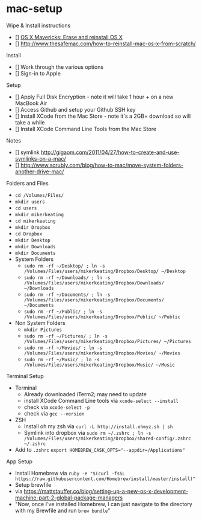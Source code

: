 mac-setup
=========

Wipe & Install instructions
- [] [OS X Mavericks: Erase and reinstall OS X](http://support.apple.com/kb/PH14243)
- [] http://www.thesafemac.com/how-to-reinstall-mac-os-x-from-scratch/

Install
- [] Work through the various options
- [] Sign-in to Apple

Setup
- [] Apply Full Disk Encryption - note it will take 1 hour + on a new MacBook Air
- [] Access Github and setup your Github SSH key
- [] Install XCode from the Mac Store - note it's a 2GB+ download so will take a while
- [] Install XCode Command Line Tools from the Mac Store

Notes
- [] symlink http://gigaom.com/2011/04/27/how-to-create-and-use-symlinks-on-a-mac/
- [] http://www.scrubly.com/blog/how-to-mac/move-system-folders-another-drive-mac/

Folders and Files

- `cd /Volumes/Files/`
- `mkdir users`
- `cd users`
- `mkdir mikerkeating`
- `cd mikerkeating`
- `mkdir Dropbox`
- `cd Dropbox`
- `mkdir Desktop`
- `mkdir Downloads`
- `mkdir Documents`
- System Folders
  - `sudo rm -rf ~/Desktop/ ; ln -s /Volumes/Files/users/mikerkeating/Dropbox/Desktop/ ~/Desktop`
  - `sudo rm -rf ~/Downloads/ ; ln -s /Volumes/Files/users/mikerkeating/Dropbox/Downloads/ ~/Downloads`
  - `sudo rm -rf ~/Documents/ ; ln -s /Volumes/Files/users/mikerkeating/Dropbox/Documents/ ~/Documents`
  - `sudo rm -rf ~/Public/ ; ln -s /Volumes/Files/users/mikerkeating/Dropbox/Public/ ~/Public`
- Non System Folders
  - `mkdir Pictures`
  - `sudo rm -rf ~/Pictures/ ; ln -s /Volumes/Files/users/mikerkeating/Dropbox/Pictures/ ~/Pictures`
  - `sudo rm -rf ~/Movies/ ; ln -s /Volumes/Files/users/mikerkeating/Dropbox/Movies/ ~/Movies `
  - `sudo rm -rf ~/Music/ ; ln -s /Volumes/Files/users/mikerkeating/Dropbox/Music/ ~/Music`

Terminal Setup
- Terminal
  - Already downloaded iTerm2; may need to update 
  - install XCode Command Line tools via `xcode-select --install`
  - check via `xcode-select -p`
  - check via `gcc --version`
- ZSH
  - Install oh my zsh via `curl -L http://install.ohmyz.sh | sh`
  - Symlink into dropbox via `sudo rm ~/.zshrc ; ln -s /Volumes/Files/users/mikerkeating/Dropbox/shared-config/.zshrc ~/.zshrc`
- Add to `.zshrc` `export HOMEBREW_CASK_OPTS="--appdir=/Applications"`

App Setup
- Install Homebrew via `ruby -e "$(curl -fsSL https://raw.githubusercontent.com/Homebrew/install/master/install)"`
- Setup brewfile
- via https://mattstauffer.co/blog/setting-up-a-new-os-x-development-machine-part-2-global-package-managers
- "Now, once I've installed Homebrew, I can just navigate to the directory with my Brewfile and run `brew bundle`"
